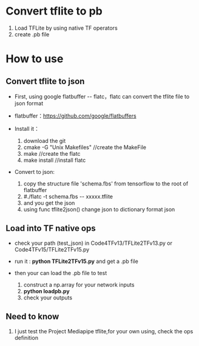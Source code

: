 # Convert tflite to pb 
1. Load TFLite by using native TF operators
2. create .pb file

# How to use
## Convert tflite to json 

* First, using google flatbuffer -- flatc，flatc can convert the tflite file to json format

* flatbuffer：https://github.com/google/flatbuffers 

* Install it：
    1. download the git 
    2. cmake -G "Unix Makefiles" //create the MakeFile
    3. make //create the flatc
    4. make install //install flatc

* Convert to json:
    1. copy the structure file 'schema.fbs' from tensorflow to the root of flatbuffer
    2. #./flatc -t schema.fbs -- xxxxx.tflite
    3. and you get the json
    4. using func tflite2json() change json to dictionary format json

## Load into TF native ops

* check your path (test_json) in Code4TFv13/TFLite2TFv13.py or Code4TFv15/TFLite2TFv15.py

* run it : **python TFLite2TFv15.py** and get a .pb file

* then your can load the .pb file to test
    1. construct a np.array for your network inputs
    2. **python loadpb.py**
    3. check your outputs

## Need to know
1. I just test the Project Mediapipe tflite,for your own using, check the ops definition
